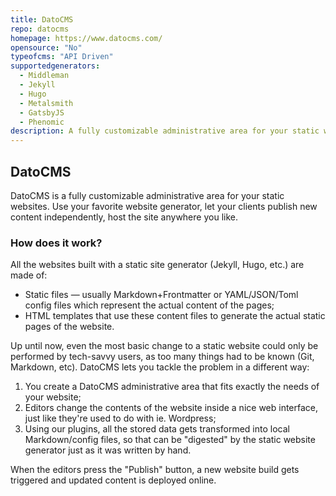 ```yaml
---
title: DatoCMS
repo: datocms
homepage: https://www.datocms.com/
opensource: "No"
typeofcms: "API Driven"
supportedgenerators:
  - Middleman
  - Jekyll
  - Hugo
  - Metalsmith
  - GatsbyJS
  - Phenomic
description: A fully customizable administrative area for your static websites.
---
```

## DatoCMS
DatoCMS is a fully customizable administrative area for your static websites. Use your favorite website generator, let your clients publish new content independently, host the site anywhere you like.

### How does it work?
All the websites built with a static site generator (Jekyll, Hugo, etc.) are made of:

- Static files — usually Markdown+Frontmatter or YAML/JSON/Toml config files which represent the actual content of the pages;
- HTML templates that use these content files to generate the actual static pages of the website.

Up until now, even the most basic change to a static website could only be performed by tech-savvy users, as too many things had to be known (Git, Markdown, etc). DatoCMS lets you tackle the problem in a different way:

1. You create a DatoCMS administrative area that fits exactly the needs of your website;
2. Editors change the contents of the website inside a nice web interface, just like they're used to do with ie. Wordpress;
3. Using our plugins, all the stored data gets transformed into local Markdown/config files, so that can be "digested" by the static website generator just as it was written by hand.

When the editors press the "Publish" button, a new website build gets triggered and updated content is deployed online.
